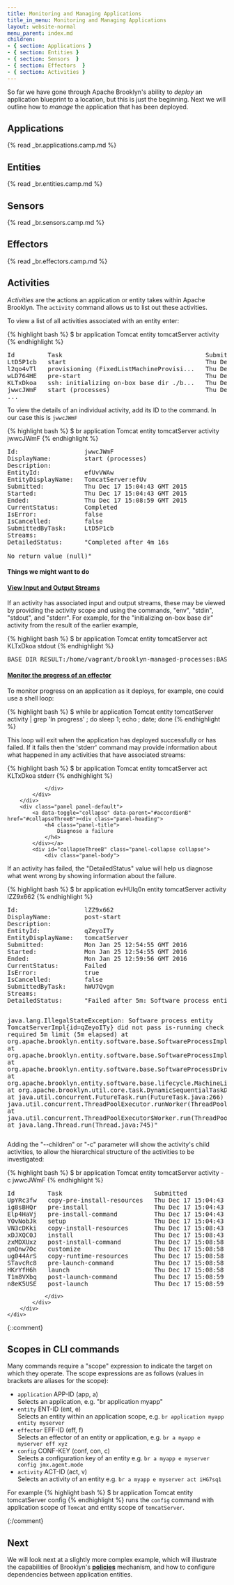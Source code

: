 ```yaml
---
title: Monitoring and Managing Applications
title_in_menu: Monitoring and Managing Applications
layout: website-normal
menu_parent: index.md
children:
- { section: Applications } 
- { section: Entities } 
- { section: Sensors  } 
- { section: Effectors  } 
- { section: Activities } 
---
```




So far we have gone through Apache Brooklyn's ability to *deploy* an application blueprint to a location, but this is just 
the beginning. Next we will outline how to *manage* the application that has been deployed.

## Applications

{% read _br.applications.camp.md %}

## Entities

{% read _br.entities.camp.md %}

## Sensors

{% read _br.sensors.camp.md %}

## Effectors

{% read _br.effectors.camp.md %}

## Activities

*Activities* are the actions an application or entity takes within Apache Brooklyn. The ```activity``` command allows us to list out these activities. 

To view a list of all activities associated with an entity enter:

{% highlight bash %}
$ br application Tomcat entity tomcatServer activity
{% endhighlight %}
<pre>
Id         Task                                       Submitted                      Status      Streams   
LtD5P1cb   start                                      Thu Dec 17 15:04:43 GMT 2015   Completed   
l2qo4vTl   provisioning (FixedListMachineProvisi...   Thu Dec 17 15:04:43 GMT 2015   Completed   
wLD764HE   pre-start                                  Thu Dec 17 15:04:43 GMT 2015   Completed    
KLTxDkoa   ssh: initializing on-box base dir ./b...   Thu Dec 17 15:04:43 GMT 2015   Completed   env,stderr,stdin,stdout   
jwwcJWmF   start (processes)                          Thu Dec 17 15:04:43 GMT 2015   Completed        
...
</pre>

To view the details of an individual activity, add its ID to the command. In our case this is `jwwcJWmF`

{% highlight bash %}
$ br application Tomcat entity tomcatServer activity jwwcJWmF
{% endhighlight %}
<pre>
Id:                  jwwcJWmF   
DisplayName:         start (processes)   
Description:            
EntityId:            efUvVWAw   
EntityDisplayName:   TomcatServer:efUv   
Submitted:           Thu Dec 17 15:04:43 GMT 2015   
Started:             Thu Dec 17 15:04:43 GMT 2015   
Ended:               Thu Dec 17 15:08:59 GMT 2015   
CurrentStatus:       Completed   
IsError:             false   
IsCancelled:         false   
SubmittedByTask:     LtD5P1cb   
Streams:                
DetailedStatus:      "Completed after 4m 16s

No return value (null)"   
</pre>


#### Things we might want to do

<div class="panel-group" id="accordionB">
        <div class="panel panel-default">
            <a data-toggle="collapse" data-parent="#accordionB" href="#collapseOneB"><div class="panel-heading">
                <h4 class="panel-title">
                    View Input and Output Streams
                </h4>
            </div></a>
            <div id="collapseOneB" class="panel-collapse collapse in">
                <div class="panel-body">
<p>
If an activity has associated input and output streams, these may be viewed by providing the activity scope and
using the commands, "env", "stdin", "stdout", and "stderr".  For example, for the "initializing on-box base dir"
activity from the result of the earlier example,
</p>
{% highlight bash %}
$ br application Tomcat entity tomcatServer act KLTxDkoa stdout
{% endhighlight %} 
<pre>
BASE_DIR_RESULT:/home/vagrant/brooklyn-managed-processes:BASE_DIR_RESULT
</pre>
                </div>
            </div>
        </div>
        <div class="panel panel-default">
            <a data-toggle="collapse" data-parent="#accordionB" href="#collapseTwoB"><div class="panel-heading">
                <h4 class="panel-title">
                    Monitor the progress of an effector
                </h4>
            </div></a>
            <div id="collapseTwoB" class="panel-collapse collapse">
                <div class="panel-body">
                        
<p>       
To monitor progress on an application as it deploys, for example, one could use a shell loop:
</p>
{% highlight bash %}
$ while br application Tomcat entity tomcatServer activity | grep 'In progress' ; do 
  sleep 1; echo ; date; 
done
{% endhighlight %}
<p>
This loop will exit when the application has deployed successfully or has failed.  If it fails then the 'stderr' 
command may provide information about what happened in any activities that have associated streams:
</p>
{% highlight bash %}
$ br application Tomcat entity tomcatServer act KLTxDkoa stderr
{% endhighlight %}                      
                
                </div>
            </div>
        </div>
        <div class="panel panel-default">
            <a data-toggle="collapse" data-parent="#accordionB" href="#collapseThreeB"><div class="panel-heading">
                <h4 class="panel-title">
                    Diagnose a failure
                </h4>
            </div></a>
            <div id="collapseThreeB" class="panel-collapse collapse">
                <div class="panel-body">
                
<p>
If an activity has failed, the "DetailedStatus" value will help us diagnose what went wrong by showing information about the failure.
</p>
{% highlight bash %}
$ br application evHUlq0n entity tomcatServer activity lZZ9x662
{% endhighlight %}
<pre>
Id:                  lZZ9x662   
DisplayName:         post-start   
Description:            
EntityId:            qZeyoITy   
EntityDisplayName:   tomcatServer   
Submitted:           Mon Jan 25 12:54:55 GMT 2016   
Started:             Mon Jan 25 12:54:55 GMT 2016   
Ended:               Mon Jan 25 12:59:56 GMT 2016   
CurrentStatus:       Failed   
IsError:             true   
IsCancelled:         false   
SubmittedByTask:     hWU7Qvgm   
Streams:                
DetailedStatus:      "Failed after 5m: Software process entity TomcatServerImpl{id=qZeyoITy} did not pass is-running check within the required 5m limit (5m elapsed)

java.lang.IllegalStateException: Software process entity TomcatServerImpl{id=qZeyoITy} did not pass is-running check within the required 5m limit (5m elapsed)
	at org.apache.brooklyn.entity.software.base.SoftwareProcessImpl.waitForEntityStart(SoftwareProcessImpl.java:586)
	at org.apache.brooklyn.entity.software.base.SoftwareProcessImpl.postDriverStart(SoftwareProcessImpl.java:260)
	at org.apache.brooklyn.entity.software.base.SoftwareProcessDriverLifecycleEffectorTasks.postStartCustom(SoftwareProcessDriverLifecycleEffectorTasks.java:169)
	at org.apache.brooklyn.entity.software.base.lifecycle.MachineLifecycleEffectorTasks$PostStartTask.run(MachineLifecycleEffectorTasks.java:570)
	at java.util.concurrent.Executors$RunnableAdapter.call(Executors.java:511)
	at org.apache.brooklyn.util.core.task.DynamicSequentialTask$DstJob.call(DynamicSequentialTask.java:342)
	at org.apache.brooklyn.util.core.task.BasicExecutionManager$SubmissionCallable.call(BasicExecutionManager.java:468)
	at java.util.concurrent.FutureTask.run(FutureTask.java:266)
	at java.util.concurrent.ThreadPoolExecutor.runWorker(ThreadPoolExecutor.java:1142)
	at java.util.concurrent.ThreadPoolExecutor$Worker.run(ThreadPoolExecutor.java:617)
	at java.lang.Thread.run(Thread.java:745)"
</pre>
<p>
Adding the "--children" or "-c" parameter will show the activity's child activities, to allow the hierarchical structure 
of the activities to be investigated:
</p>
{% highlight bash %}
$ br application Tomcat entity tomcatServer activity -c jwwcJWmF
{% endhighlight %}
<pre>
Id         Task                         Submitted                      Status   
UpYRc3fw   copy-pre-install-resources   Thu Dec 17 15:04:43 GMT 2015   Completed   
ig8sBHQr   pre-install                  Thu Dec 17 15:04:43 GMT 2015   Completed   
Elp4HaVj   pre-install-command          Thu Dec 17 15:04:43 GMT 2015   Completed   
YOvNobJk   setup                        Thu Dec 17 15:04:43 GMT 2015   Completed   
VN3cDKki   copy-install-resources       Thu Dec 17 15:08:43 GMT 2015   Completed   
xDJXQC0J   install                      Thu Dec 17 15:08:43 GMT 2015   Completed   
zxMDXUxz   post-install-command         Thu Dec 17 15:08:58 GMT 2015   Completed   
qnQnw7Oc   customize                    Thu Dec 17 15:08:58 GMT 2015   Completed   
ug044ArS   copy-runtime-resources       Thu Dec 17 15:08:58 GMT 2015   Completed   
STavcRc8   pre-launch-command           Thu Dec 17 15:08:58 GMT 2015   Completed   
HKrYfH6h   launch                       Thu Dec 17 15:08:58 GMT 2015   Completed   
T1m8VXbq   post-launch-command          Thu Dec 17 15:08:59 GMT 2015   Completed   
n8eK5USE   post-launch                  Thu Dec 17 15:08:59 GMT 2015   Completed   
</pre>                
                      
                </div>
            </div>
        </div>
    </div>


{::comment}
## Scopes in CLI commands
Many commands require a "scope" expression to indicate the target on which they operate. The scope expressions are
as follows (values in brackets are aliases for the scope):

- ```application``` APP-ID   (app, a)  
 Selects an application, e.g. "br application myapp"  
- ```entity```      ENT-ID   (ent, e)  
 Selects an entity within an application scope, e.g. ```br application myapp entity myserver```  
- ```effector```    EFF-ID   (eff, f)  
 Selects an effector of an entity or application, e.g. ```br a myapp e myserver eff xyz```  
- ```config```      CONF-KEY (conf, con, c)  
 Selects a configuration key of an entity e.g. ```br a myapp e myserver config jmx.agent.mode```  
- ```activity```    ACT-ID   (act, v)  
 Selects an activity of an entity e.g. ```br a myapp e myserver act iHG7sq1```  

For example
{% highlight bash %}
$ br application Tomcat entity tomcatServer config
{% endhighlight %}
runs the ```config``` command with application scope of ```Tomcat``` and entity scope of ```tomcatServer```.

{:/comment}

## Next

We will look next at a slightly more complex example, which will illustrate the capabilities of Brooklyn's
**[policies](policies.md)** mechanism, and how to configure dependencies between application entities.
